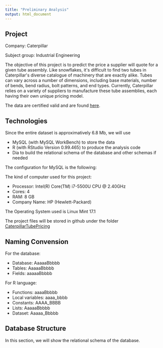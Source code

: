 ```yaml
---
title: "Preliminary Analysis"
output: html_document
---
```


## Project
Company: Caterpillar

Subject group: Industrial Engineering

The objective of this project is to predict the price a supplier will quote for a given tube assembly. Like snowflakes, it's difficult to find two tubes in Caterpillar's diverse catalogue of machinery that are exactly alike. Tubes can vary across a number of dimensions, including base materials, number of bends, bend radius, bolt patterns, and end types. Currently, Caterpillar relies on a variety of suppliers to manufacture these tube assemblies, each having their own unique pricing model.

The data are certified valid and are found [here](https://www.kaggle.com/c/caterpillar-tube-pricing/data).


## Technologies

Since the entire dataset is approximatively 6.8 Mb, we will use

* MySQL (with MySQL WorkBench) to store the data
* R (with RStudio Version 0.99.465) to produce the analysis code
* Dia to build the relational schema of the database and other schemas if needed

The configuration for MySQL is the following:

The kind of computer used for this project:

* Processor: Intel(R) Core(TM) i7-5500U CPU @ 2.40GHz
* Cores: 4
* RAM: 8 GB
* Company Name: HP (Hewlett-Packard)

The Operating System used is Linux Mint 17.1

The project files will be stored in github under the folder [CaterpillarTubePricing](https://github.com/glapointe7/CaterpillarTubePricing)

## Naming Convension
For the database:

* Database: AaaaaBbbbb
* Tables: AaaaaBbbbb
* Fields: aaaaaBbbbb

For R language:

* Functions: aaaaBbbbb
* Local variables: aaaa_bbbb
* Constants: AAAA_BBBB
* Lists: AaaaaBbbbb
* Dataset: Aaaaa_Bbbbb

## Database Structure
In this section, we will show the relational schema of the database.
